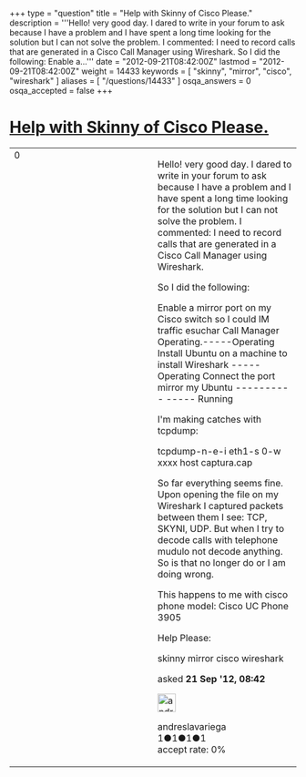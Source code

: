 +++
type = "question"
title = "Help with Skinny of Cisco Please."
description = '''Hello! very good day. I dared to write in your forum to ask because I have a problem and I have spent a long time looking for the solution but I can not solve the problem. I commented: I need to record calls that are generated in a Cisco Call Manager using Wireshark. So I did the following: Enable a...'''
date = "2012-09-21T08:42:00Z"
lastmod = "2012-09-21T08:42:00Z"
weight = 14433
keywords = [ "skinny", "mirror", "cisco", "wireshark" ]
aliases = [ "/questions/14433" ]
osqa_answers = 0
osqa_accepted = false
+++

<div class="headNormal">

# [Help with Skinny of Cisco Please.](/questions/14433/help-with-skinny-of-cisco-please)

</div>

<div id="main-body">

<div id="askform">

<table id="question-table" style="width:100%;"><colgroup><col style="width: 50%" /><col style="width: 50%" /></colgroup><tbody><tr class="odd"><td style="width: 30px; vertical-align: top"><div class="vote-buttons"><span id="post-14433-upvote" class="ajax-command post-vote up" rel="nofollow" title="I like this post (click again to cancel)"> </span><div id="post-14433-score" class="post-score" title="current number of votes">0</div><span id="post-14433-downvote" class="ajax-command post-vote down" rel="nofollow" title="I dont like this post (click again to cancel)"> </span> <span id="favorite-mark" class="ajax-command favorite-mark" rel="nofollow" title="mark/unmark this question as favorite (click again to cancel)"> </span><div id="favorite-count" class="favorite-count"></div></div></td><td><div id="item-right"><div class="question-body"><p>Hello! very good day. I dared to write in your forum to ask because I have a problem and I have spent a long time looking for the solution but I can not solve the problem. I commented: I need to record calls that are generated in a Cisco Call Manager using Wireshark.</p><p>So I did the following:</p><p>Enable a mirror port on my Cisco switch so I could IM traffic esuchar Call Manager Operating.-----Operating Install Ubuntu on a machine to install Wireshark ----- Operating Connect the port mirror my Ubuntu ---------- ----- Running</p><p>I'm making catches with tcpdump:</p><p>tcpdump-n-e-i eth1-s 0-w xxxx host captura.cap</p><p>So far everything seems fine. Upon opening the file on my Wireshark I captured packets between them I see: TCP, SKYNI, UDP. But when I try to decode calls with telephone mudulo not decode anything. So is that no longer do or I am doing wrong.</p><p>This happens to me with cisco phone model: Cisco UC Phone 3905</p><p>Help Please:</p></div><div id="question-tags" class="tags-container tags"><span class="post-tag tag-link-skinny" rel="tag" title="see questions tagged &#39;skinny&#39;">skinny</span> <span class="post-tag tag-link-mirror" rel="tag" title="see questions tagged &#39;mirror&#39;">mirror</span> <span class="post-tag tag-link-cisco" rel="tag" title="see questions tagged &#39;cisco&#39;">cisco</span> <span class="post-tag tag-link-wireshark" rel="tag" title="see questions tagged &#39;wireshark&#39;">wireshark</span></div><div id="question-controls" class="post-controls"></div><div class="post-update-info-container"><div class="post-update-info post-update-info-user"><p>asked <strong>21 Sep '12, 08:42</strong></p><img src="https://secure.gravatar.com/avatar/92165628dc4f14c84f0008d9d0fec8a4?s=32&amp;d=identicon&amp;r=g" class="gravatar" width="32" height="32" alt="andreslavariega&#39;s gravatar image" /><p><span>andreslavariega</span><br />
<span class="score" title="1 reputation points">1</span><span title="1 badges"><span class="badge1">●</span><span class="badgecount">1</span></span><span title="1 badges"><span class="silver">●</span><span class="badgecount">1</span></span><span title="1 badges"><span class="bronze">●</span><span class="badgecount">1</span></span><br />
<span class="accept_rate" title="Rate of the user&#39;s accepted answers">accept rate:</span> <span title="andreslavariega has no accepted answers">0%</span></p></div></div><div id="comments-container-14433" class="comments-container"></div><div id="comment-tools-14433" class="comment-tools"></div><div class="clear"></div><div id="comment-14433-form-container" class="comment-form-container"></div><div class="clear"></div></div></td></tr></tbody></table>

</div>

</div>

